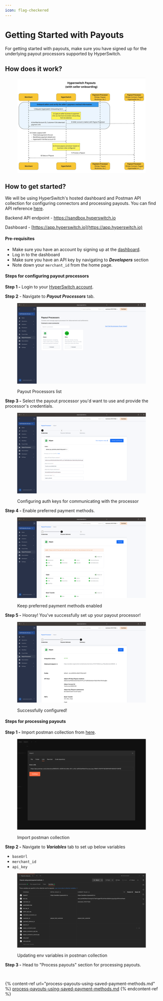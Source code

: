 ```yaml
---
icon: flag-checkered
---
```


# Getting Started with Payouts

For getting started with payouts, make sure you have signed up for the underlying payout processors supported by HyperSwitch.

## How does it work?

<figure><img src="../../../.gitbook/assets/image (5).png" alt=""><figcaption></figcaption></figure>

## How to get started?

We will be using HyperSwitch's hosted dashboard and Postman API collection for configuring connectors and processing payouts. You can find API reference [here](https://api-reference.hyperswitch.io/api-reference/payouts/payouts--create).

Backend API endpoint - https://sandbox.hyperswitch.io

Dashboard - [https://app.hyperswitch.io](https://app.hyperswitch.io)

#### Pre-requisites

* Make sure you have an account by signing up at the [dashboard](https://app.hyperswitch.io).
* Log in to the dashboard
* Make sure you have an API key by navigating to _**Developers**_ section
* Note down your `merchant_id` from the home page.

#### Steps for configuring payout processors

**Step 1 -** Login to your [HyperSwitch account](https://app.hyperswitch.io).

**Step 2** - Navigate to _**Payout Processors**_ tab.

<figure><img src="../../../.gitbook/assets/image (1) (1) (1) (1) (1).png" alt=""><figcaption><p>Payout Processors list</p></figcaption></figure>

**Step 3 -** Select the payout processor you'd want to use and provide the processor's credentials.

<figure><img src="../../../.gitbook/assets/image (2) (1).png" alt=""><figcaption><p>Configuring auth keys for communicating with the processor</p></figcaption></figure>

**Step 4 -** Enable preferred payment methods.

<figure><img src="../../../.gitbook/assets/image (3) (1).png" alt=""><figcaption><p>Keep preferred payment methods enabled</p></figcaption></figure>

**Step 5 -** Hooray! You've successfully set up your payout processor!

<figure><img src="../../../.gitbook/assets/image (4) (1).png" alt=""><figcaption><p>Successfully configured!</p></figcaption></figure>

#### Steps for processing payouts

**Step 1 -** Import postman collection from [here](https://www.postman.com/hs-payouts/hyperswitch/collection/u6uep7u/payouts-w-hyperswitch).

<figure><img src="../../../.gitbook/assets/image (5) (1).png" alt=""><figcaption><p>Import postman collection</p></figcaption></figure>

**Step 2 -** Navigate to _**Variables**_ tab to set up below variables

* `baseUrl`
* `merchant_id`
* `api_key`

<figure><img src="../../../.gitbook/assets/image (6).png" alt=""><figcaption><p>Updating env variables in postman collection</p></figcaption></figure>

**Step 3 -** Head to "Process payouts" section for processing payouts.

<figure><img src="../../../.gitbook/assets/Screenshot 2024-10-18 at 12.10.26 PM.png" alt=""><figcaption></figcaption></figure>

{% content-ref url="process-payouts-using-saved-payment-methods.md" %}
[process-payouts-using-saved-payment-methods.md](process-payouts-using-saved-payment-methods.md)
{% endcontent-ref %}
